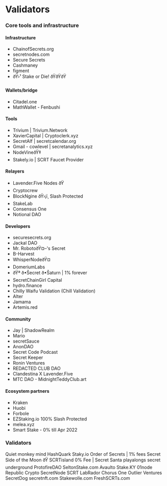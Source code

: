 # Validators

### Core tools and infrastructure

#### Infrastructure

* ChainofSecrets.org
* secretnodes.com
* Secure Secrets
* Cashmaney
* figment
* ðŸ›¹ Stake or Die! ðŸðŸðŸ

#### Wallets/bridge

* Citadel.one
* MathWallet - Fenbushi

#### Tools

* Trivium | Trivium.Network
* XavierCapital | Cryptoclerk.xyz
* SecretAlf | secretcalendar.org
* Gmail - cowlevel | secretanalytics.xyz
* NodeVineðŸ‡
* Stakely.io | SCRT Faucet Provider

#### Relayers

* Lavender.Five Nodes ðŸ
* Cryptocrew
* BlockNgine ðŸ›¡ï¸ Slash Protected
* StakeLab
* Consensus One
* Notional DAO

#### Developers

* securesecrets.org
* Jackal DAO
* Mr. RobotoðŸ¤–'s Secret
* B-Harvest
* WhisperNodeðŸ¤
* DomeriumLabs
* ðŸª ð•Šecret ð•Šaturn | 1% forever
* SecretChainGirl Capital
* hydro.finance
* Chilly Waifu Validation (Chill Validation)
* Alter
* Jamama
* Artemis.red

#### Community

* Jay | ShadowRealm
* Mario
* secretSauce
* AnonDAO
* Secret Code Podcast
* Secret Keeper
* Ronin Ventures
* REDACTED CLUB DAO
* Clandestina X Lavender.Five
* MTC DAO - MidnightTeddyClub.art

#### Ecosystem partners

* Kraken
* Huobi
* Forbole
* EZStaking.io 100% Slash Protected
* melea.xyz
* Smart Stake - 0% till Apr 2022

### Validators

Quiet monkey mind HashQuark Staky.io Order of Secrets | 1% fees Secret Side of the Moon ðŸ SCRTisland 0% Fee | Secret Santa playalongs secret underground ProtofireDAO SeltonStake.com Avaulto Stake.KY 01node Republic Crypto SecretNode SCRT LabRador Chorus One Outlier Ventures SecretDog secretnft.com Stakewolle.com FreshSCRTs.com
